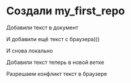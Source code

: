 # Создали my_first_repo

Добавили текст в документ

И добавили ещё текст с браузера)))

И снова локально

Добавили текст теперь в новой ветке

Разрешаем конфликт текст в браузере

